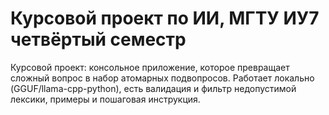 # Курсовой проект по ИИ, МГТУ ИУ7 четвёртый семестр
Курсовой проект: консольное приложение, которое превращает сложный вопрос в набор атомарных подвопросов. Работает локально (GGUF/llama-cpp-python), есть валидация и фильтр недопустимой лексики, примеры и пошаговая инструкция.
